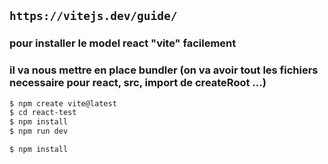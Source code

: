 
## `https://vitejs.dev/guide/`

### pour installer le model react "vite" facilement
### il va nous mettre en place bundler (on va avoir tout les fichiers necessaire pour react, src, import de createRoot ...)
```bash
$ npm create vite@latest
$ cd react-test
$ npm install
$ npm run dev

$ npm install
```
